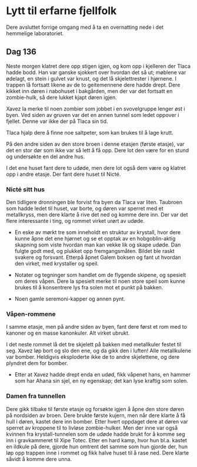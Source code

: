 # Lytt til erfarne fjellfolk

Dere avsluttet forrige omgang med å ta en overnatting nede i det hemmelige laboratoriet.

## Dag 136

Neste morgen klatret dere opp stigen igjen, og kom opp i kjelleren der Tlaca hadde bodd. Han var ganske sjokkert over hvordan det så ut; møblene var ødelagt, en stein i gulvet var knust, og det lå skjelettrester i hjørnene. I trappen lå fortsatt likene av de to geitemennene dere hadde drept. Dere kikket inn døren i nabohuset i bakgården, men der var det fortsatt en zombie-hulk, så dere lukket kjapt døren igjen. 

Xavez la merke til noen zombier som jobbet i en svovelgruppe lenger øst i byen. Ved siden av gruven var det en annen tunnel som ledet oppover i fjellet. Denne var ikke der på Tlaca sin tid.

Tlaca hjalp dere å finne noe saltpeter, som kan brukes til å lage krutt.

På den andre siden av den store broen i denne etasjen (første etasje), var det en stor dør som ikke var så lett å få opp. Dere lot den være for en stund og undersøkte en del andre hus.

I det ene huset fant dere to udøde, men dere lot også dem være og klatret opp i andre etasje. Der fant dere huset til Nicté.

### Nicté sitt hus

Den tidligere dronningen ble forvist fra byen da Tlaca var liten. Taubroen som hadde ledet til huset, var borte, og døren var sperret med et metallkryss, men dere klarte å rive det ned og komme dere inn. Der var det flere interessante i ting, og rommet virket urørt av udøde. 

* En eske av mørkt tre som inneholdt en struktur av krystall, hvor dere kunne åpne det ene hjørnet og se et opptak av en hobgoblin-aktig skapning som viste hvordan man kan vekke lik og skape udøde. Dan fulgte godt med, og plukket opp fremgangsmåten. Bildet ble raskt svakere og forsvant. Etterpå åpnet Galem boksen og fant ut hvordan den virket, med krystaller og speil.

* Notater og tegninger som handlet om de flygende skipene, og spesielt om deres våpen. Dere la spesielt merke til noen store speil som kunne brukes til å konsentrere lys fra solen mot et punkt på bakken.

* Noen gamle seremoni-kapper og annen pynt.

### Våpen-rommene

I samme etasje, men på andre siden av byen, fant dere først et rom med to kanoner og en masse kanonkuler. Alt virket ubrukt.

I det neste rommet lå det tre skjelett på bakken med metallkuler festet til seg. Xavez løp bort og slo den ene, og da gikk den i luften! Alle metallkulene var bomber. Heldigvis eksploderte ikke de to andre skjelettene, og dere plyndret dem for bomber. 

* Etter at Xavez hadde drept enda en udød, fikk våpenet hans, en hammer som har Ahana sin sjel, en ny egenskap; det kan lyse kraftig som solen.

### Damen fra tunnellen 

Dere gikk tilbake til første etasje og forsøkte igjen å åpne den store døren på nordsiden av broen. Dere brukte første kujern, men når dere klarte å få hull i døren, kastet dere inn bomber. Etter hvert oppdaget dere at døren var sperret av kroppene til to livløse zombie-hulker. Men der inne var også kvinnen fra krystall-tunnelen som de udøde hadde brukt for å komme seg inn i gravkammeret til Xipe Totec. Etter en hard kamp, hvor hun bl.a. kastet en ildkule på dere, gjorde hun omtrent det samme som hun gjorde der, hun løp opp trappen inne i rommet og fikk halve huset til å rase ned. Dere klarte såvidt å komme dere unna. 


